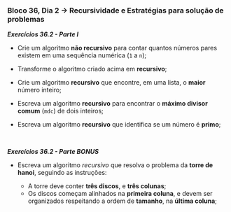 ### Bloco 36, Dia 2 -> Recursividade e Estratégias para solução de problemas

_**Exercícios 36.2 - Parte I**_

 - Crie um algoritmo **não recursivo** para contar quantos números pares existem em uma sequência numérica (`1` a `n`);

 - Transforme o algoritmo criado acima em **recursivo**;

 - Crie um algoritmo **recursivo** que encontre, em uma lista, o **maior** número inteiro;

 - Escreva um algoritmo **recursivo** para encontrar o **máximo divisor comum** (`mdc`) de dois inteiros;

 - Escreva um algoritmo **recursivo** que identifica se um número é **primo**;

<br>

_**Exercícios 36.2 - Parte BONUS**_

 - Escreva um algoritmo *recursivo* que resolva o problema da **torre de hanoi**, seguindo as instruções:

   - A torre deve conter **três discos**, e **três colunas**;
   - Os discos começam alinhados na **primeira coluna**, e devem ser organizados respeitando a ordem de **tamanho**, na **última coluna**;